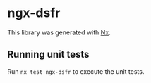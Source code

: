 # ngx-dsfr

This library was generated with [Nx](https://nx.dev).

## Running unit tests

Run `nx test ngx-dsfr` to execute the unit tests.
